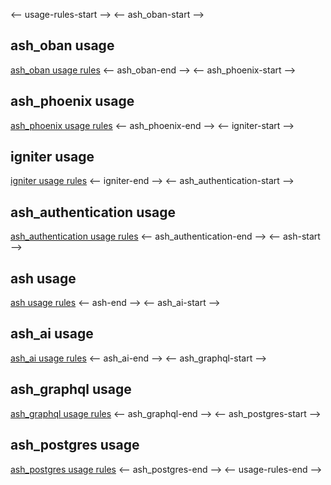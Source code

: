 <-- usage-rules-start -->
<-- ash_oban-start -->
## ash_oban usage
[ash_oban usage rules](deps/ash_oban/usage-rules.md)
<-- ash_oban-end -->
<-- ash_phoenix-start -->
## ash_phoenix usage
[ash_phoenix usage rules](deps/ash_phoenix/usage-rules.md)
<-- ash_phoenix-end -->
<-- igniter-start -->
## igniter usage
[igniter usage rules](deps/igniter/usage-rules.md)
<-- igniter-end -->
<-- ash_authentication-start -->
## ash_authentication usage
[ash_authentication usage rules](deps/ash_authentication/usage-rules.md)
<-- ash_authentication-end -->
<-- ash-start -->
## ash usage
[ash usage rules](deps/ash/usage-rules.md)
<-- ash-end -->
<-- ash_ai-start -->
## ash_ai usage
[ash_ai usage rules](deps/ash_ai/usage-rules.md)
<-- ash_ai-end -->
<-- ash_graphql-start -->
## ash_graphql usage
[ash_graphql usage rules](deps/ash_graphql/usage-rules.md)
<-- ash_graphql-end -->
<-- ash_postgres-start -->
## ash_postgres usage
[ash_postgres usage rules](deps/ash_postgres/usage-rules.md)
<-- ash_postgres-end -->
<-- usage-rules-end -->
